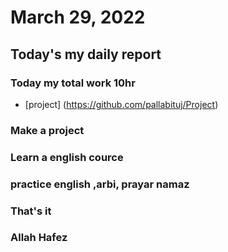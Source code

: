 # March 29, 2022
## Today's my daily report
### Today my total work 10hr
* [project]  (https://github.com/pallabituj/Project)
### Make a project
### Learn a english cource
### practice english ,arbi, prayar namaz
### That's it
### Allah Hafez
